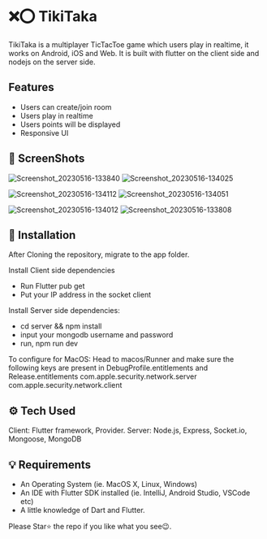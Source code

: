 # ❌⭕ TikiTaka

TikiTaka is a multiplayer TicTacToe game which users play in realtime, it works on Android, iOS and Web. It is built with flutter on the client side and nodejs on the server side.

## Features
 - Users can create/join room
 - Users play in realtime
 - Users points will be displayed
 - Responsive UI

## 📸 ScreenShots
   ![Screenshot_20230516-133840](https://github.com/Perezo99/TikiTaka/assets/49396765/a2a832f5-bcd3-4db2-b8df-7735dd877af4)
   ![Screenshot_20230516-134025](https://github.com/Perezo99/TikiTaka/assets/49396765/09065478-3a5e-47f3-bc36-254f38a50322)

   ![Screenshot_20230516-134112](https://github.com/Perezo99/TikiTaka/assets/49396765/4c4584ab-ff15-440a-aae8-b484c86cca94)
   ![Screenshot_20230516-134051](https://github.com/Perezo99/TikiTaka/assets/49396765/4918b535-de5a-4596-8220-062ef63b3bce)

   ![Screenshot_20230516-134012](https://github.com/Perezo99/TikiTaka/assets/49396765/8be7310f-ae4c-4a97-a61b-fa35c11dd699)
   ![Screenshot_20230516-133808](https://github.com/Perezo99/TikiTaka/assets/49396765/f30b0ad8-f96e-4e61-992e-aa749ba4ccc6)


## 🚀 Installation
   After Cloning the repository, migrate to the app folder.
   
   Install Client side dependencies
   - Run Flutter pub get
   - Put your IP address in the socket client
   
   Install Server side dependencies:
   - cd server && npm install
   - input your mongodb username and password
   - run, npm run dev

   To configure for MacOS: Head to macos/Runner and make sure the following keys are present in    DebugProfile.entitlements and Release.entitlements
   <key>com.apple.security.network.server</key>
   <true/>
   <key>com.apple.security.network.client</key>
   <true/>
   
 ## ⚙️ Tech Used
 Client: Flutter framework, Provider.
 Server: Node.js, Express, Socket.io, Mongoose, MongoDB
 
 ## 💡 Requirements
 - An Operating System (ie. MacOS X, Linux, Windows)
 - An IDE with Flutter SDK installed (ie. IntelliJ, Android Studio, VSCode etc)
 - A little knowledge of Dart and Flutter.
   
 Please Star⭐ the repo if you like what you see😉.
